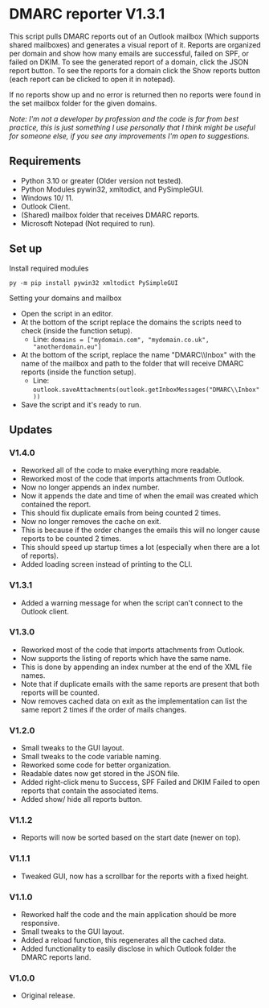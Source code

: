 # DMARC reporter V1.3.1

This script pulls DMARC reports out of an Outlook mailbox (Which supports shared mailboxes) and generates a visual report of it.
Reports are organized per domain and show how many emails are successful, failed on SPF, or failed on DKIM.
To see the generated report of a domain, click the JSON report button.
To see the reports for a domain click the Show reports button (each report can be clicked to open it in notepad).

If no reports show up and no error is returned then no reports were found in the set mailbox folder for the given domains.

_Note: I'm not a developer by profession and the code is far from best practice, this is just something I use personally that I think might be useful for someone else, if you see any improvements I'm open to suggestions._

## Requirements

* Python 3.10 or greater (Older version not tested).
* Python Modules pywin32, xmltodict, and PySimpleGUI.
* Windows 10/ 11.
* Outlook Client.
* (Shared) mailbox folder that receives DMARC reports.
* Microsoft Notepad (Not required to run).

## Set up

Install required modules

`py -m pip install pywin32 xmltodict PySimpleGUI`

Setting your domains and mailbox

* Open the script in an editor.
* At the bottom of the script replace the domains the scripts need to check (inside the function setup).
  * Line: `domains = ["mydomain.com", "mydomain.co.uk", "anotherdomain.eu"]`
* At the bottom of the script, replace the name "DMARC\\\\Inbox" with the name of the mailbox and path to the folder that will receive DMARC reports (inside the function setup).
  * Line: `outlook.saveAttachments(outlook.getInboxMessages("DMARC\\Inbox"))`
* Save the script and it's ready to run.

## Updates

### V1.4.0

* Reworked all of the code to make everything more readable.
* Reworked most of the code that imports attachments from Outlook.
* Now no longer appends an index number.
* Now it appends the date and time of when the email was created which contained the report.
* This should fix duplicate emails from being counted 2 times.
* Now no longer removes the cache on exit.
* This is because if the order changes the emails this will no longer cause reports to be counted 2 times.
* This should speed up startup times a lot (especially when there are a lot of reports).
* Added loading screen instead of printing to the CLI.

### V1.3.1

* Added a warning message for when the script can't connect to the Outlook client.

### V1.3.0

* Reworked most of the code that imports attachments from Outlook.
* Now supports the listing of reports which have the same name.
* This is done by appending an index number at the end of the XML file names.
* Note that if duplicate emails with the same reports are present that both reports will be counted.
* Now removes cached data on exit as the implementation can list the same report 2 times if the order of mails changes.

### V1.2.0

* Small tweaks to the GUI layout.
* Small tweaks to the code variable naming.
* Reworked some code for better organization.
* Readable dates now get stored in the JSON file.
* Added right-click menu to Success, SPF Failed and DKIM Failed to open reports that contain the associated items.
* Added show/ hide all reports button.

### V1.1.2

* Reports will now be sorted based on the start date (newer on top).

### V1.1.1

* Tweaked GUI, now has a scrollbar for the reports with a fixed height.

### V1.1.0

* Reworked half the code and the main application should be more responsive.
* Small tweaks to the GUI layout.
* Added a reload function, this regenerates all the cached data.
* Added functionality to easily disclose in which Outlook folder the DMARC reports land.

### V1.0.0

* Original release.
